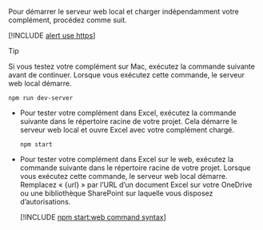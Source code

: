 
Pour démarrer le serveur web local et charger indépendamment votre complément, procédez comme suit.

[!INCLUDE [alert use https](alert-use-https.md)]

> [!TIP]
> Si vous testez votre complément sur Mac, exécutez la commande suivante avant de continuer. Lorsque vous exécutez cette commande, le serveur web local démarre.
>
> ```command&nbsp;line
> npm run dev-server
> ```

- Pour tester votre complément dans Excel, exécutez la commande suivante dans le répertoire racine de votre projet. Cela démarre le serveur web local et ouvre Excel avec votre complément chargé.

    ```command&nbsp;line
    npm start
    ```

- Pour tester votre complément dans Excel sur le web, exécutez la commande suivante dans le répertoire racine de votre projet. Lorsque vous exécutez cette commande, le serveur web local démarre. Remplacez « {url} » par l’URL d’un document Excel sur votre OneDrive ou une bibliothèque SharePoint sur laquelle vous disposez d’autorisations.

    [!INCLUDE [npm start:web command syntax](../includes/start-web-sideload-instructions.md)]
